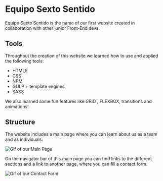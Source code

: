# Equipo Sexto Sentido

Equipo Sexto Sentido is the name of our first website created in collaboration with other junior Front-End devs.

## Tools

Throughout the creation of this website we learned how to use and applied the following tools:
- HTML5
- CSS
- NPM
- GULP + template engines
- SASS

We also learned some fun features like GRID , FLEXBOX, transitions and animations!

## Structure

The website includes a main page where you can learn about us as a team and as individuals.

![Gif of our Main Page](https://i.imgur.com/mGkaryL.gif)

On the navigator bar of this main page you can find links to the different sections and a link to another page, where you can fill a contact form. 

![Gif of our Contact Form](https://i.imgur.com/BndGbYv.gif)
